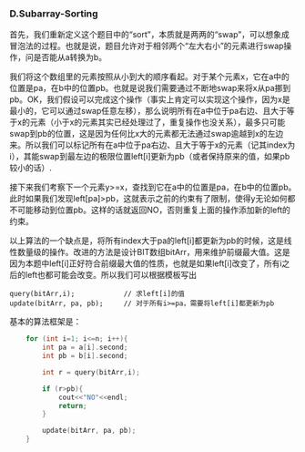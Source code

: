 ### D.Subarray-Sorting

首先，我们重新定义这个题目中的“sort”，本质就是两两的“swap”，可以想象成冒泡法的过程。也就是说，题目允许对于相邻两个“左大右小”的元素进行swap操作，问是否能从a转换为b。

我们将这个数组里的元素按照从小到大的顺序看起。对于某个元素x，它在a中的位置是pa，在b中的位置pb。也就是说我们需要通过不断地swap来将x从pa挪到pb。OK，我们假设可以完成这个操作（事实上肯定可以实现这个操作，因为x是最小的，它可以通过swap任意左移），那么说明所有在a中位于pa右边、且大于等于x的元素（小于x的元素其实已经处理过了，重复操作也没关系），最多只可能swap到pb的位置，这是因为任何比x大的元素都无法通过swap逾越到x的左边来。所以我们可以标记所有在a中位于pa右边、且大于等于x的元素（记其index为i），其能swap到最左边的极限位置left[i]更新为pb（或者保持原来的值，如果pb较小的话）.

接下来我们考察下一个元素y>=x，查找到它在a中的位置是pa，在b中的位置pb。此时如果我们发现left[pa]>pb，这就表示之前的约束有了限制，使得y无论如何都不可能移动到位置pb。这样的话就返回NO，否则重复上面的操作添加新的left的约束。

以上算法的一个缺点是，将所有index大于pa的left[i]都更新为pb的时候，这是线性数量级的操作。改进的方法是设计BIT数组bitArr，用来维护前缀最大值。这是因为本题中left[i]正好符合前缀最大值的性质，也就是如果left[i]改变了，所有i之后的left也都可能会改变。所以我们可以根据模板写出
```
query(bitArr,i);            // 求left[i]的值
update(bitArr, pa, pb);     // 对于所有i>=pa，需要将left[i]都更新为pb
```
基本的算法框架是：
```cpp
    for (int i=1; i<=n; i++){
        int pa = a[i].second;
        int pb = b[i].second;

        int r = query(bitArr,i);

        if (r>pb){
            cout<<"NO"<<endl;
            return;
        }

        update(bitArr, pa, pb);
    }
```
